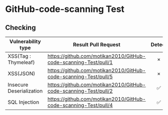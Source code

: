 # GitHub-code-scanning Test

## Checking

| Vulnerability type | Result Pull Request | Detect |
| - | - | :-: |
| XSS(Tag : Thymeleaf) | https://github.com/motikan2010/GitHub-code-scanning-Test/pull/1 | × |
| XSS(JSON) | https://github.com/motikan2010/GitHub-code-scanning-Test/pull/5 | × |
| Insecure Deserialization | https://github.com/motikan2010/GitHub-code-scanning-Test/pull/2 | ✅ |
| SQL Injection | https://github.com/motikan2010/GitHub-code-scanning-Test/pull/4 | ✅ |
